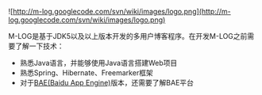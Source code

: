![http://m-log.googlecode.com/svn/wiki/images/logo.png](http://m-log.googlecode.com/svn/wiki/images/logo.png)

M-LOG是基于JDK5以及以上版本开发的多用户博客程序。在开发M-LOG之前需要了解一下技术：
  * 熟悉Java语言，并能够使用Java语言搭建Web项目
  * 熟悉Spring、Hibernate、Freemarker框架
  * 对于[BAE(Baidu App Engine)](http://developer.baidu.com)版本，还需要了解BAE平台
